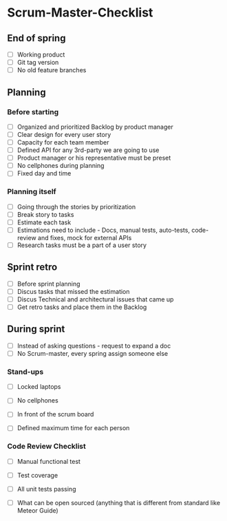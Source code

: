 # Scrum-Master-Checklist


## End of spring 

- [ ] Working product
- [ ] Git tag version
- [ ] No old feature branches

## Planning

### Before starting
- [ ] Organized and prioritized Backlog by product manager
- [ ] Clear design for every user story
- [ ] Capacity for each team member
- [ ] Defined API for any 3rd-party we are going to use
- [ ] Product manager or his representative must be preset 
- [ ] No cellphones during planning
- [ ] Fixed day and time

### Planning itself
- [ ] Going through the stories by prioritization
- [ ] Break story to tasks
- [ ] Estimate each task
- [ ] Estimations need to include - Docs, manual tests, auto-tests, code-review and fixes, mock for external APIs
- [ ] Research tasks must be a part of a user story
 
## Sprint retro

- [ ] Before sprint planning
- [ ] Discus tasks that missed the estimation
- [ ] Discus Technical and architectural issues that came up
- [ ] Get retro tasks and place them in the Backlog

## During sprint

- [ ] Instead of asking questions - request to expand a doc
- [ ] No Scrum-master, every spring assign someone else 

### Stand-ups
- [ ] Locked laptops
- [ ] No cellphones
- [ ] In front of the scrum board 
- [ ] Defined maximum time for each person
 
 
### Code Review Checklist
- [ ] Manual functional test
- [ ] Test coverage
- [ ] All unit tests passing
- [ ] What can be open sourced (anything that is different from standard like Meteor Guide)
 
 

 
